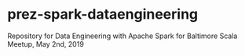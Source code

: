 # prez-spark-dataengineering
Repository for Data Engineering with Apache Spark for Baltimore Scala Meetup, May 2nd, 2019

